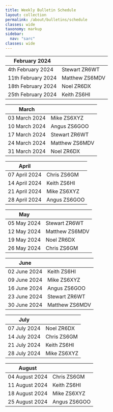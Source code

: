```yaml
---
title: Weekly Bulletin Schedule
layout: collection
permalink: /about/bulletins/schedule
classes: wide
taxonomy: markup
sidebar:
  nav: "sarc"
classes: wide
---
```


|February 2024||
|-------|-------|
|4th February 2024	| Stewart ZR6WT|
|11th February 2024|	Matthew ZS6MDV|
|18th February 2024|	Noel ZR6DX|
|25th February 2024|	Keith ZS6HI|
 
|March||
|-------|-------|
|03 March 2024	|Mike ZS6XYZ|
|10 March 2024	|Angus ZS6GOO|
|17 March 2024	|Stewart ZR6WT|
|24 March 2024	|Matthew ZS6MDV|
|31 March 2024	|Noel ZR6DX|

|April||
|-------|-------|
|07 April 2024	|Chris ZS6GM|
|14 April 2024	|Keith ZS6HI|
|21 April 2024	|Mike ZS6XYZ|
|28 April 2024	|Angus ZS6GOO|

|May||
|-------|-------|
|05 May 2024	|Stewart ZR6WT|
|12 May 2024	|Matthew ZS6MDV|
|19 May 2024	|Noel ZR6DX|
|26 May 2024	|Chris ZS6GM|

|June||
|-------|-------|
|02 June 2024	|Keith ZS6HI|
|09 June 2024	|Mike ZS6XYZ|
|16 June 2024	|Angus ZS6GOO|
|23 June 2024	|Stewart ZR6WT|
|30 June 2024	|Matthew ZS6MDV|

|July||
|-------|-------|
|07 July 2024	|Noel ZR6DX|
|14 July 2024	|Chris ZS6GM|
|21 July 2024	|Keith ZS6HI|
|28 July 2024	|Mike ZS6XYZ|

|August||	
|-------|-------|
|04 August 2024	|Chris ZS6GM|
|11 August 2024	|Keith ZS6HI|
|18 August 2024	|Mike ZS6XYZ|
|25 August 2024	|Angus ZS6GOO|

	
	
	
	
	
	
	
	
	
	
	
	
	
	
	
	
	
	
	
	
	
	
	
	
	
	
	
	
	




























